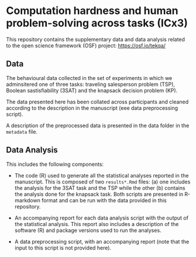 # Computation hardness and human problem-solving across tasks (ICx3)

This repository contains the supplementary data and data analysis related to the open science framework (OSF) project: https://osf.io/tekqa/

## Data

The behavioural data collected in the set of experiments in which we adminsitered one of three tasks: traveling salesperson problem (TSP), Boolean sastisfiability (3SAT) and the knapsack decision problem (KP). 

The data presented here has been collated across participants and cleaned according to the description in the manuscript (eee data preprocessing script). 

A description of the preprocessed data is presented in the data folder in the `metadata` file.

## Data Analysis

This includes the following components:

- The code (R) used to generate all the statistical analyses reported in the manuscript. This is composed of two `results*.Rmd` files: (a) one includes the analysis for the 3SAT task and the TSP while the other (b) contains the analysis done for the knapsack task. Both scripts are presented in R-markdown format and can be run with the data provided in this repository.

- An accompanying report for each data analysis script with the output of the statistical analysis. This report also includes a description of the software (R) and package versions used to run the analyses.

- A data preprocessing script, with an accompanying report (note that the input to this script is not provided here).
